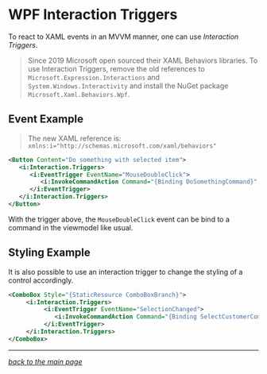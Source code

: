 # WPF Interaction Triggers

To react to XAML events in an MVVM manner, one can use *Interaction Triggers*.

> Since 2019 Microsoft open sourced their XAML Behaviors libraries.
> To use Interaction Triggers, remove the old references to `Microsoft.Expression.Interactions` and `System.Windows.Interactivity` and install the NuGet package `Microsoft.Xaml.Behaviors.Wpf`.

## Event Example

> The new XAML reference is: `xmlns:i="http://schemas.microsoft.com/xaml/behaviors"`

```xml
<Button Content="Do something with selected item">
   <i:Interaction.Triggers>
      <i:EventTrigger EventName="MouseDoubleClick">
         <i:InvokeCommandAction Command="{Binding DoSomethingCommand}"  />
      </i:EventTrigger>
   </i:Interaction.Triggers>
</Button>
```

With the trigger above, the `MouseDoubleClick` event can be bind to a command in the viewmodel like usual.

## Styling Example

It is also possible to use an interaction trigger to change the styling of a control accordingly.

```xml
<ComboBox Style="{StaticResource ComboBoxBranch}">
     <i:Interaction.Triggers>
          <i:EventTrigger EventName="SelectionChanged">
             <i:InvokeCommandAction Command="{Binding SelectCustomerCommand}" CommandParameter="{Binding SelectedBranch}" />
          </i:EventTrigger>
     </i:Interaction.Triggers>
</ComboBox>
```

-------------------------------------------
*[back to the main page](../../readme.md)*

